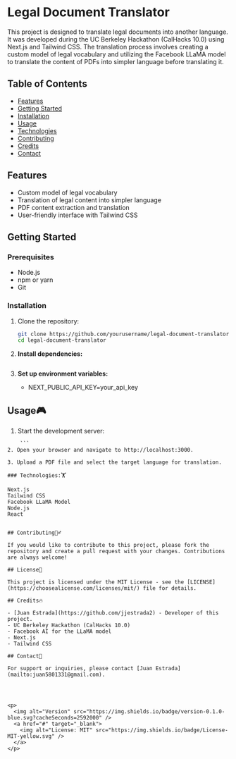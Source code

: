 # Legal Document Translator

This project is designed to translate legal documents into another language. It was developed during the UC Berkeley Hackathon (CalHacks 10.0) using Next.js and Tailwind CSS. The translation process involves creating a custom model of legal vocabulary and utilizing the Facebook LLaMA model to translate the content of PDFs into simpler language before translating it.

## Table of Contents
- [Features](#features)
- [Getting Started](#getting-started)
- [Installation](#installation)
- [Usage](#usage)
- [Technologies](#technologies)
- [Contributing](#contributing)
- [Credits](#credits)
- [Contact](#contact)


## Features
- Custom model of legal vocabulary
- Translation of legal content into simpler language
- PDF content extraction and translation
- User-friendly interface with Tailwind CSS

## Getting Started

### Prerequisites
- Node.js
- npm or yarn
- Git

### Installation
1. Clone the repository:
   ```bash
   git clone https://github.com/yourusername/legal-document-translator.git
   cd legal-document-translator
    ```

2. **Install dependencies:**
    ```npm install
    ```

3. **Set up environment variables:**
    - NEXT_PUBLIC_API_KEY=your_api_key


## Usage🎮

1. Start the development server:
```npm run dev
    ```
2. Open your browser and navigate to http://localhost:3000.

3. Upload a PDF file and select the target language for translation.

### Technologies:🏋️

Next.js
Tailwind CSS
Facebook LLaMA Model
Node.js
React


## Contributing🙇‍♂️

If you would like to contribute to this project, please fork the repository and create a pull request with your changes. Contributions are always welcome!

## License📜

This project is licensed under the MIT License - see the [LICENSE](https://choosealicense.com/licenses/mit/) file for details.

## Credits🔥

- [Juan Estrada](https://github.com/jjestrada2) - Developer of this project.
- UC Berkeley Hackathon (CalHacks 10.0)
- Facebook AI for the LLaMA model
- Next.js
- Tailwind CSS

## Contact🦻

For support or inquiries, please contact [Juan Estrada](mailto:juan5801331@gmail.com).




<p>
  <img alt="Version" src="https://img.shields.io/badge/version-0.1.0-blue.svg?cacheSeconds=2592000" />
  <a href="#" target="_blank">
    <img alt="License: MIT" src="https://img.shields.io/badge/License-MIT-yellow.svg" />
  </a>
</p>
